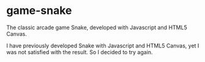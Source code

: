 # game-snake
The classic arcade game Snake, developed with Javascript and HTML5 Canvas.

I have previously developed Snake with Javascript and HTML5 Canvas, yet I was not satisfied with the result. So I decided to try again.
